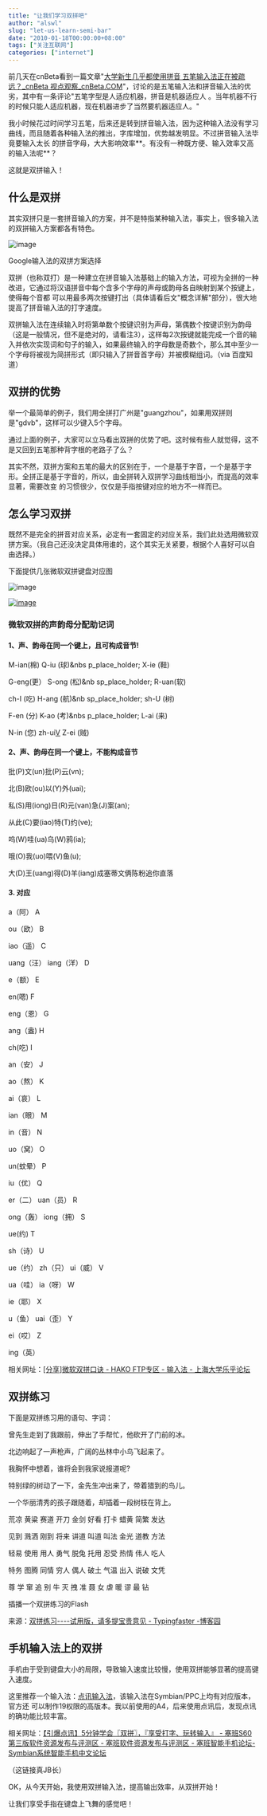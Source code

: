 ```yaml
---
title: "让我们学习双拼吧"
author: "alswl"
slug: "let-us-learn-semi-bar"
date: "2010-01-18T00:00:00+08:00"
tags: ["关注互联网"]
categories: ["internet"]
---
```


前几天在cnBeta看到一篇文章"[大学新生几乎都使用拼音 五笔输入法正在被疏远？_cnBeta 视点观察_cnBeta.COM](http://www.cnbeta.com/articles/101446.htm)"，讨论的是五笔输入法和拼音输入法的优劣，其中有一条评论"五笔字型是人适应机器，拼音是机器适应人
。当年机器不行的时候只能人适应机器，现在机器进步了当然要机器适应人。"

我小时候花过时间学习五笔，后来还是转到拼音输入法，因为这种输入法没有学习曲线，而且随着各种输入法的推出，字库增加，优势越发明显。不过拼音输入法毕竟要输入太长
的拼音字母，大大影响效率**。有没有一种既方便、输入效率又高的输入法呢**？

这就是双拼输入！

## 什么是双拼

其实双拼只是一套拼音输入的方案，并不是特指某种输入法，事实上，很多输入法的双拼输入方案都各有特色。

![image](/images/upload_dropbox/201001/google_pinyin.jpg)

Google输入法的双拼方案选择

双拼（也称双打）是一种建立在拼音输入法基础上的输入方法，可视为全拼的一种改进，它通过将汉语拼音中每个含多个字母的声母或韵母各自映射到某个按键上，使得每个音都
可以用最多两次按键打出（具体请看后文"概念详解"部分），很大地提高了拼音输入法的打字速度。

双拼输入法在连续输入时将第单数个按键识别为声母，第偶数个按键识别为韵母（这是一般情况，但不是绝对的，请看注3），这样每2次按键就能完成一个音的输
入并依次实现词和句子的输入，如果最终输入的字母数是奇数个，那么其中至少一个字母将被视为简拼形式（即只输入了拼音首字母）并被模糊组词。（via 百度知道）

## 双拼的优势

举一个最简单的例子，我们用全拼打广州是"guangzhou"，如果用双拼则是"gdvb"，这样可以少键入5个字母。

通过上面的例子，大家可以立马看出双拼的优势了吧。这时候有些人就觉得，这不是又回到五笔那种背字根的老路子了么？

其实不然，双拼方案和五笔的最大的区别在于，一个是基于字音，一个是基于字形。全拼正是基于字音的，所以，由全拼转入双拼学习曲线相当小，而提高的效率显著，需要改变
的习惯很少，仅仅是手指按键对应的地方不一样而已。

## 怎么学习双拼

既然不是完全的拼音对应关系，必定有一套固定的对应关系，我们此处选用微软双拼方案。（我自己还没决定具体用谁的，这个其实无关紧要，根据个人喜好可以自由选择。）

下面提供几张微软双拼键盘对应图

![image](/images/upload_dropbox/201001/ms_shuang_pin.jpg)

[![image](/images/upload_dropbox/201001/200852492150750ce76ddc98cb3bf902d6e44b184ffa639.jpg)](/images/upload_dropbox/201001/200852492150750ce76ddc98cb3bf902d6e44b184ffa639.jpg)

### 微软双拼的声韵母分配助记词

#### 1、声、韵母在同一个键上，且可构成音节!

M-ian(棉) Q-iu (球)&nbs
p_place_holder; X-ie (鞋)

G-eng(更） S-ong (松)&nb
sp_place_holder; R-uan(软)

ch-I (吃) H-ang (航)&nb
sp_place_holder; sh-U (树)

F-en (分) K-ao (考)&nbs
p_place_holder; L-ai (来)

N-in (您) zh-ui[V](追)
Z-ei (贼)

#### 2、声、韵母在同一个键上，不能构成音节

批(P)文(un)批(P)云(vn);

北(B)欧(ou)以(Y)外(uai);

私(S)用(iong)日(R)元(van)急(J)案(an);

从此(C)要(iao)特(T)约(ve);

呜(W)哇(ua)乌(W)鸦(ia);

哦(O)我(uo)喂(V)鱼(u);

大(D)王(uang)得(D)羊(iang)成塞蒂文俩陈粉追你直落

#### 3. 对应

a（阿）
A

ou（欧）
B

iao（遥）
C

uang（汪） iang（洋） D

e（额）
E

en(嗯)
F

eng（恩）
G

ang（盎)
H

ch(吃)
I

an（安）
J

ao（熬）
K

ai（哀）
L

ian（眼）
M

in（音）
N

uo（窝）
O

un(蚊晕）
P

iu（优）
Q

er（二） uan（员） R

ong（轰） iong（拥） S

ue(约)
T

sh（诗）
U

ue（约） zh（只） ui（威） V

ua（哇） ia（呀） W

ie（耶）
X

u（鱼） uai（歪） Y

ei（哎）
Z

ing（英）

相关网址：[[分享]微软双拼口诀 - HAKO FTP专区 - 输入法 -
上海大学乐乎论坛](http://bbs.lehu.shu.edu.cn/Article.aspx?aid=24955)

## 双拼练习

下面是双拼练习用的语句、字词：

曾先生走到了我跟前，伸出了手帮忙，他砍开了门前的冰。

北边响起了一声枪声，广阔的丛林中小鸟飞起来了。

我胸怀中想着，谁将会到我家说报道呢?

特别绿的树动了一下，金先生冲出来了，带着猎到的鸟儿。

一个华丽清秀的孩子跟随着，却插着一段树枝在背上。

荒凉 黄粱 赛道 开刀 金剑 好看 打卡 蜡黄 简繁 发达

见到 溅洒 刚到 将来 讲道 叫道 叫法 金光 道教 方法

轻易 使用 用人 勇气 脱兔 托用 忍受 热情 伟人 吃人

特务 图腾 同情 穷人 偶人 破土 气温 出入 说破 文凭

尊 学 窜 追 别 牛 灭 拽 准 聂 女 虐 暖 谬 最 钻

插播一个双拼练习的Flash

  
来源：[双拼练习----试用版，请多提宝贵意见 - Typingfaster -博客园](http://www.cnblogs.com/typingfaster/archive/2008/04/11/1147679.html)

## 手机输入法上的双拼

手机由于受到键盘大小的局限，导致输入速度比较慢，使用双拼能够显著的提高键入速度。

这里推荐一个输入法：[点讯输入法](http://www.dayhand.com/down.htm)，该输入法在Symbian/PPC上均有对应版本，官方还
可以制作19权限的高版本。我以前使用的A4，后来使用点讯后，发现点讯的确功能比较丰富。

相关网址：[【引爆点讯】5分钟学会〖双拼〗，『享受打字、玩转输入』 - 塞班S60第三版软件资源发布与评测区 - 塞班软件资源发布与评测区 - 塞班智能手机论坛-Symbian系统智能手机中文论坛](http://www.dospy.com/bbs/thread-4217990-1-1.html)

（这链接真JB长）

OK，从今天开始，我使用双拼输入法，提高输出效率，从双拼开始！

让我们享受手指在键盘上飞舞的感觉吧！

